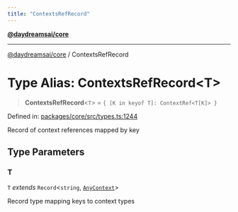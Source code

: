 ```yaml
---
title: "ContextsRefRecord"
---
```


[**@daydreamsai/core**](./api-reference.md)

***

[@daydreamsai/core](./api-reference.md) / ContextsRefRecord

# Type Alias: ContextsRefRecord\<T\>

> **ContextsRefRecord**\<`T`\> = `{ [K in keyof T]: ContextRef<T[K]> }`

Defined in: [packages/core/src/types.ts:1244](https://github.com/dojoengine/daydreams/blob/95678f46ea3908883ec80d853a28c9f23ca4f5c2/packages/core/src/types.ts#L1244)

Record of context references mapped by key

## Type Parameters

### T

`T` *extends* `Record`\<`string`, [`AnyContext`](./AnyContext.md)\>

Record type mapping keys to context types
